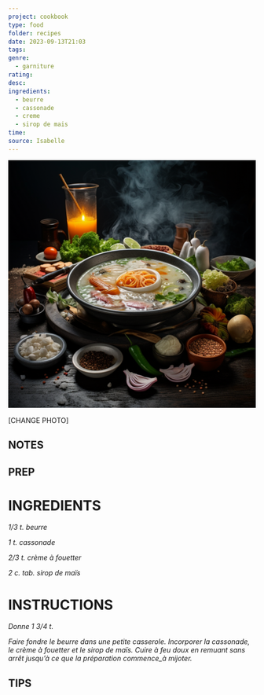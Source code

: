 ```yaml
---
project: cookbook
type: food
folder: recipes
date: 2023-09-13T21:03
tags: 
genre:
  - garniture
rating: 
desc: 
ingredients:
  - beurre
  - cassonade
  - creme
  - sirop de mais
time: 
source: Isabelle
---
```


![IMAGE](_default.png)


[CHANGE PHOTO]


## NOTES




## PREP


# INGREDIENTS

_1/3 t. beurre_

_1 t. cassonade_

_2/3 t. crème à fouetter_

_2 c. tab. sirop de maïs_



# INSTRUCTIONS

_Donne 1 3/4 t._

_Faire fondre le beurre dans une petite casserole._
_Incorporer la cassonade, le crème à fouetter_
_et le sirop de maïs. Cuire à feu doux en remuant_
_sans arrêt jusqu’à ce que la préparation_
_commence_à mijoter._



## TIPS



